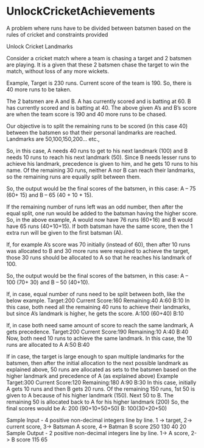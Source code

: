 # UnlockCricketAchievements
A problem where runs have to be divided between batsmen based on the rules of cricket and constraints provided

Unlock Cricket Landmarks

Consider a cricket match where a team is chasing a target and 2 batsmen are playing. It is a given that these 2 batsmen chase the target to win the match, without loss of any more wickets.

Example, Target is 230 runs. Current score of the team is 190. So, there is 40 more runs to be taken.

The 2 batsmen are A and B. A has currently scored and is batting at 60. B has currently scored and is batting at 40. The above given A’s and B’s score are when the team score is 190 and 40 more runs to be chased.

Our objective is to split the remaining runs to be scored (in this case 40) between the batsmen so that their personal landmarks are reached. Landmarks are 50,100,150,200... etc.,

So, in this case, A needs 40 runs to get to his next landmark (100) and B needs 10 runs to reach his next landmark (50). Since B needs lesser runs to achieve his landmark, precedence is given to him, and he gets 10 runs to his name. Of the remaining 30 runs, neither A nor B can reach their landmarks, so the remaining runs are equally split between them.

So, the output would be the final scores of the batsmen, in this case: A – 75 (60+ 15) and B – 65 (40 + 10 + 15).

If the remaining number of runs left was an odd number, then after the equal split, one run would be added to the batsman having the higher score. So, in the above example, A would now have 76 runs (60+16) and B would have 65 runs (40+10+15). If both batsman have the same score, then the 1 extra run will be given to the first batsman (A).

If, for example A’s score was 70 initially (instead of 60), then after 10 runs was allocated to B and 30 more runs were required to achieve the target, those 30 runs should be allocated to A so that he reaches his landmark of 100.

So, the output would be the final scores of the batsmen, in this case: A – 100 (70+ 30) and B – 50 (40+10).

If, in case, equal number of runs need to be split between both, like the below example.
Target:200
Current Score:160
Remaining:40
A:60
B:10
In this case, both need all the remaining 40 runs to achieve their landmarks, but since A’s landmark is higher, he gets the score.
A:100 (60+40)
B:10

If, in case both need same amount of score to reach the same landmark, A gets precedence.
Target:200
Current Score:190
Remaining:10
A:40
B:40
Now, both need 10 runs to achieve the same landmark. In this case, the 10 runs are allocated to A
A:50
B:40

If in case, the target is large enough to span multiple landmarks for the batsmen, then after the initial allocation to the next possible landmark as explained above, 50 runs are allocated as sets to the batsmen based on the higher landmark and precedence of A (as explained above)
Example
Target:300
Current Score:120
Remaining:180
A:90
B:30
In this case, initially A gets 10 runs and then B gets 20 runs. Of the remaining 150 runs, 1st 50 is given to A because of his higher landmark (150). Next 50 to B. The remaining 50 is allocated back to A for his higher landmark (200)
So, the final scores would be
A: 200 (90+10+50+50)
B: 100(30+20+50)

Sample Input - 4 positive non-decimal integers line by line. 1 -> target, 2-> current score, 3-> Batsman A score, 4-> Batman B score
250
130
40
20
Sample Output - 2 positive non-decimal integers line by line. 1-> A score, 2-> B score
115
65




